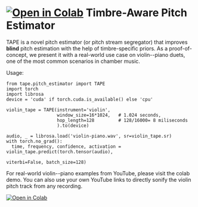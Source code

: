 # <a href="https://githubtocolab.com/MTG/tape/blob/main/colab_demo.ipynb" target="_parent"><img src="https://colab.research.google.com/assets/colab-badge.svg" alt="Open in Colab"/></a> Timbre-Aware Pitch Estimator


TAPE is a novel pitch estimator (or pitch stream segregator) that improves **blind** pitch estimation with the help of timbre-specific priors. As a proof-of-concept, we present it with a real-world use case on violin--piano duets, one of the most common scenarios in chamber music. 

Usage:
```
from tape.pitch_estimator import TAPE
import torch
import librosa
device = 'cuda' if torch.cuda.is_available() else 'cpu'

violin_tape = TAPE(instrument='violin', 
                   window_size=16*1024,   # 1.024 seconds,
                   hop_length=128         # 128/16000= 8 miliseconds
                   ).to(device)

audio, _ = librosa.load('violin-piano.wav', sr=violin_tape.sr)
with torch.no_grad():
  time, frequency, confidence, activation = violin_tape.predict(torch.tensor(audio), 
                                                                viterbi=False, batch_size=128)
```

For real-world violin--piano examples from YouTube, please visit the colab demo. You can also use your own YouTube links to directly sonify the violin pitch track from any recording.

<a href="https://githubtocolab.com/MTG/tape/blob/main/colab_demo.ipynb" target="_parent"><img src="https://colab.research.google.com/assets/colab-badge.svg" alt="Open in Colab"/></a>

